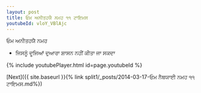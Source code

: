 ```yaml
---
layout: post
title: ਓਮ ਅਨੀਤਹਯੈ ਨਮਹ ੧੧ ਟਾਇਮਸ
youtubeId: vloY_VBlAjc
---
```

 
 
 ਓਮ ਅਨੀਤਹਯੈ ਨਮਹ  
 
 -  ਜਿਸਨੂੰ ਦੂਜਿਆਂ ਦੁਆਰਾ ਸ਼ਾਸਨ ਨਹੀਂ ਕੀਤਾ ਜਾ ਸਕਦਾ 
 
  
 
  
 
 
 
 
 
 


{% include youtubePlayer.html id=page.youtubeId %}
 
[Next]({{ site.baseurl }}{% link  split1/_posts/2014-03-17-ਓਮ ਨੈਥਯਾਈ ਨਮਹ ੧੧ ਟਾਇਮਸ.md%})
 
